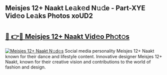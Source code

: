 ## Meisjes 12+ Naakt Le𝚊k𝚎d N𝚞𝚍e - Part-XYE Vid𝚎o Le𝚊ks Photos xoUD2

# <h2><a href="http://fbake4.evod.top/?m=Meisjes+12%2b+Naakt">🔗 👉🔴 Meisjes 12+ Naakt Vid𝚎o Ph𝚘t𝚘s</a></h2>

[![Meisjes 12+ Naakt N𝚞d𝚎s](https://i.imgur.com/8V9OHl7.gif)](http://fbake4.evod.top/?m=Meisjes+12%2b+Naakt)
Social media personality Meisjes 12+ Naakt known for their dance and lifestyle content. Innovative designer Meisjes 12+ Naakt, known for their creative vision and contributions to the world of fashion and design. 

